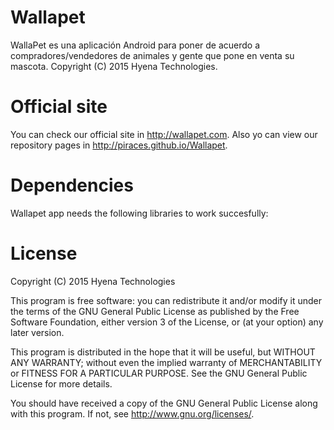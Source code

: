 # Wallapet
WallaPet es una aplicación Android para poner de acuerdo a compradores/vendedores de animales
y gente que pone en venta su mascota. 
Copyright (C) 2015 Hyena Technologies.

# Official site
You can check our official site in http://wallapet.com.
Also yo can view our repository pages in http://piraces.github.io/Wallapet.

# Dependencies
Wallapet app needs the following libraries to work succesfully:


# License
Copyright (C) 2015 Hyena Technologies

This program is free software: you can redistribute it and/or modify
it under the terms of the GNU General Public License as published by
the Free Software Foundation, either version 3 of the License, or
(at your option) any later version.

This program is distributed in the hope that it will be useful,
but WITHOUT ANY WARRANTY; without even the implied warranty of
MERCHANTABILITY or FITNESS FOR A PARTICULAR PURPOSE.  See the
GNU General Public License for more details.

You should have received a copy of the GNU General Public License
along with this program.  If not, see <http://www.gnu.org/licenses/>.
